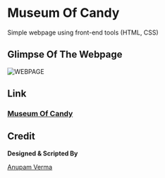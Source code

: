 # Museum Of Candy
Simple webpage using front-end tools (HTML, CSS)

## Glimpse Of The Webpage

![WEBPAGE](https://i.ibb.co/bNTKtNY/Screenshot-4.png)

## Link

### [Museum Of Candy](https://anupam215769.github.io/museum-of-candy/)

## Credit

**Designed & Scripted By**

[Anupam Verma](https://github.com/anupam215769)
